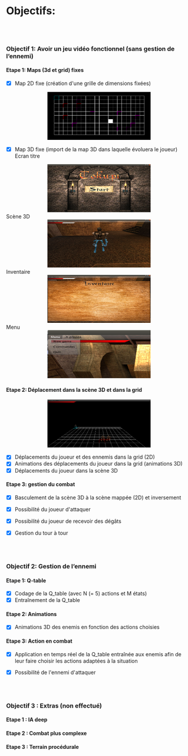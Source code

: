 # Objectifs:

</br></br>


### Objectif 1: Avoir un jeu vidéo fonctionnel (sans gestion de l’ennemi)

#### Etape 1: Maps (3d et grid) fixes
- [x] Map 2D fixe (création d'une grille de dimensions fixées)
<div style="text-align:center"><img src="./../projet/code_projet/data/screenshots/gridMapping.png" width="280" height="130"></div>



- [x] Map 3D fixe (import de la map 3D dans laquelle évoluera le joueur)
Ecran titre
<div style="text-align:center"><img src="./../projet/code_projet/data/screenshots/ecranTitre.png" width="280" height="130"></div>
Scène 3D
<div style="text-align:center"><img src="./../projet/code_projet/data/screenshots/jeuLibre.png" width="280" height="130"></div>
Inventaire
<div style="text-align:center"><img src="./../projet/code_projet/data/screenshots/inventaire.png" width="280" height="130"></div>
Menu
<div style="text-align:center"><img src="./../projet/code_projet/data/screenshots/menu.png" width="280" height="130"></div>

#### Etape 2: Déplacement dans la scène 3D et dans la grid

<div style="text-align:center"><img src="./../projet/code_projet/data/screenshots/animDeplacements.png" width="280" height="130"></div>


- [x] Déplacements du joueur et des ennemis dans la grid (2D)
- [x] Animations des déplacements du joueur dans la grid (animations 3D)
- [x] Déplacements du joueur dans la scène 3D

#### Etape 3: gestion du combat
- [x] Basculement de la scène 3D à la scène mappée (2D) et inversement
- [x] Possibilité du joueur d'attaquer
- [x] Possibilité du joueur de recevoir des dégâts
- [x] Gestion du tour à tour



</br></br>


### Objectif 2: Gestion de l’ennemi

#### Etape 1: Q-table
- [x] Codage de la Q_table (avec N (= 5) actions et M états)
- [x] Entraînement de la Q_table

#### Etape 2: Animations
- [x] Animations 3D des enemis en fonction des actions choisies

#### Etape 3: Action en combat
- [x] Application en temps réel de la Q_table entraînée aux enemis afin de leur faire choisir les actions adaptées à la situation
- [x] Possibilité de l'ennemi d'attaquer


</br></br>


### Objectif 3 : Extras (non effectué)

#### Etape 1 : IA deep

#### Etape 2 : Combat plus complexe

#### Etape 3 : Terrain procédurale
